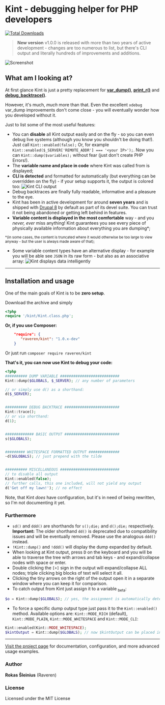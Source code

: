 # Kint - debugging helper for PHP developers

[![Total Downloads](https://poser.pugx.org/raveren/kint/downloads.png)](https://packagist.org/packages/raveren/kint)

> **New version** v1.0.0 is released with more than two years of active development - changes are too numerous to list, but there's CLI output and literally hundreds of improvements and additions.

![Screenshot](http://raveren.github.com/kint/img/preview.png)

## What am I looking at?

At first glance Kint is just a pretty replacement for **[var_dump()](http://php.net/manual/en/function.var-dump.php)**, **[print_r()](http://php.net/manual/en/function.print-r.php)** and **[debug_backtrace()](http://php.net/manual/en/function.debug-backtrace.php)**. 

However, it's much, *much* more than that. Even the excellent `xdebug` var_dump improvements don't come close - you will eventually wonder how you developed without it. 

Just to list some of the most useful features:

 * You can **disable** all Kint output easily and on the fly - so you can even debug live systems (although you know you shouldn't be doing that!). Just call `Kint::enabled(false);` Or, for example `Kint::enabled($_SERVER['REMOTE_ADDR'] === '<your IP>');`. Now you can `Kint::dump($variables);` without fear (just don't create PHP Errors!).
 * The **variable name and place in code** where Kint was called from is displayed;
 * **CLI is detected** and formatted for automatically (but everything can be overridden on the fly) - if your setup supports it, the output is colored too:
 ![Kint CLI output](http://i.imgur.com/6B9MCLw.png)
 * Debug backtraces are finally fully readable, informative and a pleasure to the eye.
 * Kint has been in active development for around **seven years** and is shipped with [Drupal 8](https://www.drupal.org/) by default as part of its devel suite. You can trust it not being abandoned or getting left behind in features.
 * **Variable content is displayed in the most comfortable** way - and you *never, ever* miss anything! Kint guarantees you see every piece of physically available information about everything you are dumping*; 
 
 <sup>*(in some cases, the content is truncated where it would otherwise be too large to view anyway - but the user is always made aware of that);</sup>
 * Some variable content types have an alternative display - for example you will be able see `JSON` in its raw form - but also as an associative array:
![Kint displays data intelligently](http://i.imgur.com/9P57Ror.png)

----


## Installation and usage

One of the main goals of Kint is to be **zero setup**. 

Download the archive and simply
```php
<?php
require '/kint/Kint.class.php';
```

**Or, if you use Composer:**

```json
    "require": {
       "raveren/kint": "1.0.x-dev"
    }
```

Or just run `composer require raveren/kint`

**That's it, you can now use Kint to debug your code:**

```php
<?php
########## DUMP VARIABLE ###########################
Kint::dump($GLOBALS, $_SERVER); // any number of parameters

// or simply use d() as a shorthand:
d($_SERVER);


########## DEBUG BACKTRACE #########################
Kint::trace();
// or via shorthand:
d(1);


############# BASIC OUTPUT #########################
s($GLOBALS);


######### WHITESPACE FORMATTED OUTPUT ##############
~d($GLOBALS); // just prepend with the tilde


########## MISCELLANEOUS ###########################
// to disable all output
Kint::enabled(false);
// further calls, this one included, will not yield any output
d('Get off my lawn!'); // no effect

```

Note, that Kint *does* have configuration, but it's in need of being rewritten, so I'm not documenting it yet.

### Furthermore

* `sd()` and `ddd()` are shorthands for `s();die;` and `d();die;` respectively. **Important:** The older shorthand `dd()` is deprecated due to compatibility issues and will be eventually removed. Please use the analogous `ddd()` instead.
* `!Kint::dump()` and `!ddd()` will display the dump expanded by default.
* When looking at Kint output, press <kbd>D</kbd> on the keyboard and you will be able to traverse the tree with arrows and tab keys - and expand/collapse nodes with space or enter.
* Double clicking the `[+]` sign in the output will expand/collapse ALL nodes; triple clicking big blocks of text will select it all.
* Clicking the tiny arrows on the right of the output open it in a separate window where you can keep it for comparison.
* To catch output from Kint just assign it to a variable <sub>beta</sub>:
```php
$o = Kint::dump($GLOBALS); // yes, the assignment is automatically detected, and $o now holds the output string
```
* To force a specific dump output type just pass it to the `Kint::enabled()` method. Available options are: `Kint::MODE_RICH` (default), `Kint::MODE_PLAIN`, `Kint::MODE_WHITESPACE` and `Kint::MODE_CLI`:
```php
Kint::enabled(Kint::MODE_WHITESPACE);
$kintOutput = Kint::dump($GLOBALS); // now $kintOutput can be placed into a text log file and be perfectly readable
```

----

[Visit the project page](http://raveren.github.com/kint/) for documentation, configuration, and more advanced usage examples.

### Author

**Rokas Šleinius** (Raveren)

### License

Licensed under the MIT License
